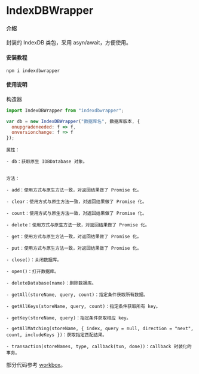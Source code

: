 # IndexDBWrapper

#### 介绍

封装的 IndexDB 类包，采用 asyn/await，方便使用。

#### 安装教程

```
npm i indexdbwrapper
```

#### 使用说明

构造器

```js
import IndexDBWrapper from "indexdbwrapper";

var db = new IndexDBWrapper("数据库名", 数据库版本, {
  onupgradeneeded: f => f,
  onversionchange: f => f
});
```

```
属性：

- db：获取原生 IDBDatabase 对象。


方法：

- add：使用方式与原生方法一致，对返回结果做了 Promise 化。

- clear：使用方式与原生方法一致，对返回结果做了 Promise 化。

- count：使用方式与原生方法一致，对返回结果做了 Promise 化。

- delete：使用方式与原生方法一致，对返回结果做了 Promise 化。

- get：使用方式与原生方法一致，对返回结果做了 Promise 化。

- put：使用方式与原生方法一致，对返回结果做了 Promise 化。

- close()：关闭数据库。

- open()：打开数据库。

- deleteDatabase(name)：删除数据库。

- getAll(storeName, query, count)：指定条件获取所有数据。

- getAllKeys(storeName, query, count)：指定条件获取所有 key。

- getKey(storeName, query)：指定条件获取相应 key。

- getAllMatching(storeName, { index, query = null, direction = "next", count, includeKeys })：获取指定匹配结果。

- transaction(storeNames, type, callback(txn, done))：callback 封装化的事务。

```

部分代码参考 [workbox](https://github.com/GoogleChrome/workbox)。

